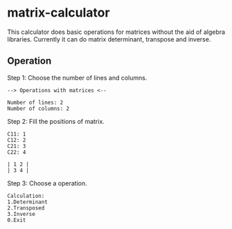 # matrix-calculator
This calculator does basic operations for matrices without the aid of algebra libraries. Currently it can do matrix determinant, transpose and inverse.

## Operation

Step 1: Choose the number of lines and columns.
```
--> Operations with matrices <--

Number of lines: 2
Number of columns: 2
```

Step 2: Fill the positions of matrix.
```
C11: 1
C12: 2
C21: 3
C22: 4

| 1 2 |
| 3 4 |
```

Step 3: Choose a operation.
```
Calculation:
1.Determinant
2.Transposed
3.Inverse
0.Exit
```
